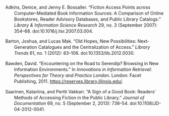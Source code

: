 <div class="csl-bib-body"
style="line-height: 1.35; padding-left: 2em; text-indent:-2em;">

Adkins, Denice, and Jenny E. Bossaller. “Fiction Access Points across
Computer-Mediated Book Information Sources: A Comparison of Online
Bookstores, Reader Advisory Databases, and Public Library Catalogs.”
*Library & Information Science Research* 29, no. 3 (September 2007):
354–68. doi:10.1016/j.lisr.2007.03.004.

Barton, Joshua, and Lucas Mak. “Old Hopes, New Possibilities:
Next-Generation Catalogues and the Centralization of Access.” *Library
Trends* 61, no. 1 (2012): 83–106. doi:10.1353/lib.2012.0030.

Bawden, David. “Encountering on the Road to Serendip? Browsing in New
Information Environments.” In *Innovations in Information Retrieval:
Perspectives for Theory and Practice London*. London: Facet Publishing,
2011. https://reserves.library.illinois.edu/.

Saarinen, Katariina, and Pertti Vakkari. “A Sign of a Good Book:
Readers’ Methods of Accessing Fiction in the Public Library.” *Journal
of Documentation* 69, no. 5 (September 2, 2013): 736–54.
doi:10.1108/JD-04-2012-0041.

</div>
